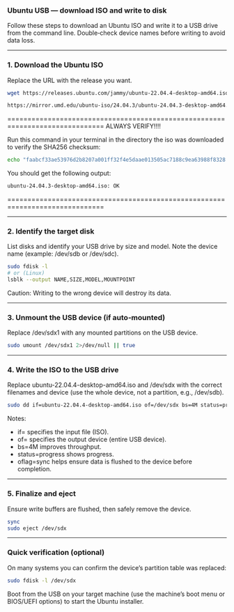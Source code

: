 ### Ubuntu USB — download ISO and write to disk

Follow these steps to download an Ubuntu ISO and write it to a USB drive from the command line. Double‑check device names before writing to avoid data loss.

---

### 1. Download the Ubuntu ISO

Replace the URL with the release you want.

```bash
wget https://releases.ubuntu.com/jammy/ubuntu-22.04.4-desktop-amd64.iso
```

```bash
https://mirror.umd.edu/ubuntu-iso/24.04.3/ubuntu-24.04.3-desktop-amd64.iso
```

==============================================================================
ALWAYS VERIFY!!!!

Run this command in your terminal in the directory the iso was downloaded to verify the SHA256 checksum:

```bash
echo "faabcf33ae53976d2b8207a001ff32f4e5daae013505ac7188c9ea63988f8328 *ubuntu-24.04.3-desktop-amd64.iso" | shasum -a 256 --check
```

You should get the following output:
```bash
ubuntu-24.04.3-desktop-amd64.iso: OK
```
==============================================================================

---

### 2. Identify the target disk

List disks and identify your USB drive by size and model. Note the device name (example: /dev/sdb or /dev/sdc).

```bash
sudo fdisk -l
# or (Linux)
lsblk --output NAME,SIZE,MODEL,MOUNTPOINT
```

Caution: Writing to the wrong device will destroy its data.

---

### 3. Unmount the USB device (if auto‑mounted)

Replace /dev/sdx1 with any mounted partitions on the USB device.

```bash
sudo umount /dev/sdx1 2>/dev/null || true
```

---

### 4. Write the ISO to the USB drive

Replace ubuntu-22.04.4-desktop-amd64.iso and /dev/sdx with the correct filenames and device (use the whole device, not a partition, e.g., /dev/sdb).

```bash
sudo dd if=ubuntu-22.04.4-desktop-amd64.iso of=/dev/sdx bs=4M status=progress oflag=sync
```

Notes:
- if= specifies the input file (ISO).  
- of= specifies the output device (entire USB device).  
- bs=4M improves throughput.  
- status=progress shows progress.  
- oflag=sync helps ensure data is flushed to the device before completion.

---

### 5. Finalize and eject

Ensure write buffers are flushed, then safely remove the device.

```bash
sync
sudo eject /dev/sdx
```

---

### Quick verification (optional)

On many systems you can confirm the device’s partition table was replaced:

```bash
sudo fdisk -l /dev/sdx
```

Boot from the USB on your target machine (use the machine’s boot menu or BIOS/UEFI options) to start the Ubuntu installer.
